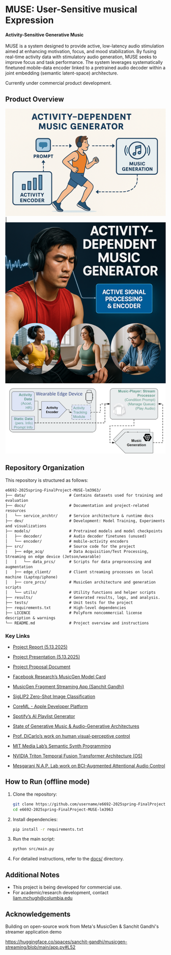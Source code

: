 # MUSE: User-Sensitive musical Expression

#### Activity-Sensitive Generative Music
MUSE is a system designed to provide active, low-latency audio stimulation aimed at enhancing motivation, focus, and mood stabilization. By fusing real-time activity data with stimulatory audio generation, MUSE seeks to improve focus and task performance.
The system leverages systematically finetuned mobile-data encoder linked to a pretrained audio decoder within a joint embedding (semantic latent-space) architecture.

Currently under commercial product development.

## Product Overview
![MUSE Functional Art](docs/MUSE_art.png) | ![MUSE Functional Art](docs/MUSE_demo_art.png)
![MUSE System Architecture](docs/highlevel_structure.png)



## Repository Organization

This repository is structured as follows:

```
e6692-2025spring-FinalProject-MUSE-lm3963/
├── data/                   # Contains datasets used for training and evaluation
├── docs/                   # Documentation and project-related resources
│   └── service_archtr/     # Service architecture & runtime docs
├── dev/                    # Development: Model Training, Experiments and visualizations
├── models/                 # Pretrained models and model checkpoints
│   ├── decoder/            # Audio decoder finetunes (unused)
│   └── encoder/            # mobile-activity encoders
├── src/                    # Source code for the project
|   ├── edge_acq/           # Data Acquisition/Test Processing, Streaming on edge device (Jetson/wearable)
│   |   └── data_prcs/      # Scripts for data preprocessing and augmentation
|   ├── edge_client/        # Client streaming processes on local machine (Laptop/iphone)
│   ├── core_prcs/          # MusicGen architecture and generation scripts
│   └── utils/              # Utility functions and helper scripts
├── results/                # Generated results, logs, and analysis.
├── tests/                  # Unit tests for the project
├── requirements.txt        # High-level dependencies
├── LICENCE                 # PolyForm noncommercial license description & warnings
└── README.md               # Project overview and instructions
```

### Key Links

- [Project Report (5.13.2025)](https://docs.google.com/document/d/1zrKnF0ciJ9SkFMEfH6NLzc4ACPADLBZMTX92izYoTfI/edit?usp=sharing)

- [Project Presentation (5.13.2025)](https://docs.google.com/presentation/d/1A4nk4Ospce7u2O_nVVZyAI0OlnZDigZH9pl_1U1-LgY/edit?usp=sharing)

- [Project Proposal Document](https://docs.google.com/document/d/1ysuf-gNWOS9CF6A7tQjX72crqGVqCAQJkAoN8FW9xHg/edit?usp=drive_link)


- [Facebook Research’s MusicGen Model Card](https://github.com/facebookresearch/audiocraft/blob/main/model_cards/MUSICGEN_MODEL_CARD.md)
- [MusicGen Fragment Streaming App (Sanchit Gandhi)](https://huggingface.co/spaces/sanchit-gandhi/musicgen-streaming)
- [SigLIP2 Zero-Shot Image Classification](https://huggingface.co/collections/google/siglip2-67b5dcef38c175486e240107)
- [CoreML - Apple Developer Platform](https://developer.apple.com/documentation/coreml)
- [Spotify’s AI Playlist Generator](https://www.reddit.com/r/spotify/comments/1fxxboq/lets_talk_about_ai_playlists/)
- [State of Generative Music & Audio-Generative Architectures](https://datasciencedojo.com/blog/5-ai-music-generation-models/)
- [Prof. DiCarlo’s work on human visual-perceptive control](https://openreview.net/pdf?id=5GmTI4LNqX)
- [MIT Media Lab’s Semantic Synth Programming](https://www.media.mit.edu/publications/ctag-neurips/)
- [NVIDIA Triton Temporal Fusion Transformer Architecture (OS)](#)
- [Mesgarani N.A.P. Lab work on BCI-Augmented Attentional Audio Control](https://advanced.onlinelibrary.wiley.com/doi/full/10.1002/advs.202401379)

## How to Run (offline mode)
1. Clone the repository:
    ```bash
    git clone https://github.com/username/e6692-2025spring-FinalProject-MUSE-lm3963.git
    cd e6692-2025spring-FinalProject-MUSE-lm3963
    ```
2. Install dependencies:
    ```bash
    pip install -r requirements.txt
    ```
3. Run the main script:
    ```bash
    python src/main.py
    ```
4. For detailed instructions, refer to the [docs/](docs/) directory.

## Additional Notes
- This project is being developed for commercial use.
- For academic/research development, contact liam.mchugh@columbia.edu

## Acknowledgements
Building on open-source work from Meta's MusicGen & Sanchit Gandhi's streamer application demo

https://huggingface.co/spaces/sanchit-gandhi/musicgen-streaming/blob/main/app.py#L52 
